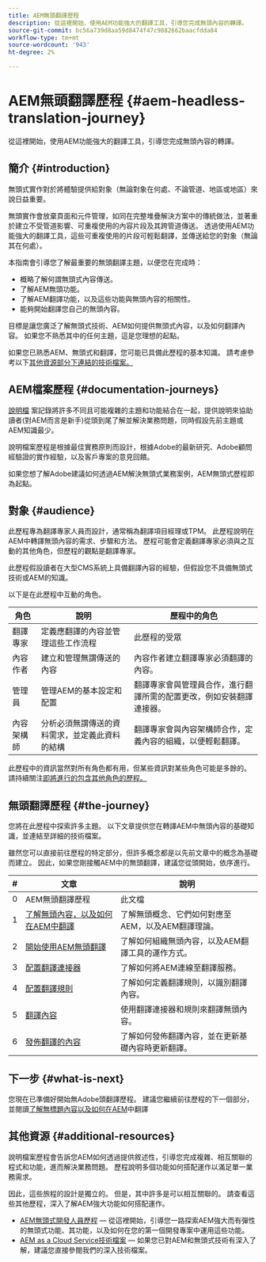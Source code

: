 ```yaml
---
title: AEM無頭翻譯歷程
description: 從這裡開始，使用AEM功能強大的翻譯工具，引導您完成無頭內容的轉譯。
source-git-commit: bc56a739d8aa59d8474f47c9882662baacfdda84
workflow-type: tm+mt
source-wordcount: '943'
ht-degree: 2%

---
```


# AEM無頭翻譯歷程 {#aem-headless-translation-journey}

從這裡開始，使用AEM功能強大的翻譯工具，引導您完成無頭內容的轉譯。

## 簡介 {#introduction}

無頭式實作對於將體驗提供給對象（無論對象在何處、不論管道、地區或地區）來說日益重要。

無頭實作會放棄頁面和元件管理，如同在完整堆疊解決方案中的傳統做法，並著重於建立不受管道影響、可重複使用的內容片段及其跨管道傳送。 透過使用AEM功能強大的翻譯工具，這些可重複使用的片段可輕鬆翻譯，並傳送給您的對象（無論其在何處）。

本指南會引導您了解最重要的無頭翻譯主題，以便您在完成時：

* 概略了解何謂無頭式內容傳送。
* 了解AEM無頭功能。
* 了解AEM翻譯功能，以及這些功能與無頭內容的相關性。
* 能夠開始翻譯您自己的無頭內容。

目標是讓您廣泛了解無頭式技術、AEM如何提供無頭式內容，以及如何翻譯內容。 如果您不熟悉其中的任何主題，這是您理想的起點。

如果您已熟悉AEM、無頭式和翻譯，您可能已具備此歷程的基本知識。 請考慮參考以下[其他資源部分下連結的技術檔案。](#additional-resources)

## AEM檔案歷程 {#documentation-journeys}

[說明檔](/help/journey-documentation/home.md) 案記錄將許多不同且可能複雜的主題和功能結合在一起，提供說明來協助讀者(對AEM而言是新手)從頭到尾了解並解決業務問題，同時假設先前主題或AEM知識最少。

說明檔案歷程是根據最佳實務原則而設計，根據Adobe的最新研究、Adobe顧問經驗證的實作經驗，以及客戶專案的意見回饋。

如果您想了解Adobe建議如何透過AEM解決無頭式業務案例，AEM無頭式歷程即為起點。

## 對象 {#audience}

此歷程專為翻譯專家人員而設計，通常稱為翻譯項目經理或TPM。 此歷程說明在AEM中轉譯無頭內容的需求、步驟和方法。 歷程可能會定義翻譯專家必須與之互動的其他角色，但歷程的觀點是翻譯專家。

此歷程假設讀者在大型CMS系統上具備翻譯內容的經驗，但假設您不具備無頭式技術或AEM的知識。

以下是在此歷程中互動的角色。

| 角色 | 說明 | 歷程中的角色 |
|---|---|---|
| 翻譯專家 | 定義應翻譯的內容並管理這些工作流程 | 此歷程的受眾 |
| 內容作者 | 建立和管理無謂傳送的內容 | 內容作者建立翻譯專家必須翻譯的內容。 |
| 管理員 | 管理AEM的基本設定和配置 | 翻譯專家會與管理員合作，進行翻譯所需的配置更改，例如安裝翻譯連接器。 |
| 內容架構師 | 分析必須無謂傳送的資料需求，並定義此資料的結構 | 翻譯專家會與內容架構師合作，定義內容的組織，以便輕鬆翻譯。 |

此歷程中的資訊當然對所有角色都有用，但某些資訊對某些角色可能是多餘的。 請持續關注[即將進行的包含其他角色的歷程。](/help/journey-documentation/home.md#journeys)

## 無頭翻譯歷程 {#the-journey}

您將在此歷程中探索許多主題。 以下文章提供您在轉譯AEM中無頭內容的基礎知識，並連結至詳細的技術檔案。

雖然您可以直接前往歷程的特定部分，但許多概念都是以先前文章中的概念為基礎而建立。 因此，如果您剛接觸AEM中的無頭翻譯，建議您從頭開始，依序進行。

| # | 文章 | 說明 |
|---|---|---|
| 0 | AEM無頭翻譯歷程 | 此文檔 |
| 1 | [了解無頭內容，以及如何在AEM中翻譯](learn-about.md) | 了解無頭概念、它們如何對應至AEM，以及AEM翻譯理論。 |
| 2 | [開始使用AEM無頭翻譯](getting-started.md) | 了解如何組織無頭內容，以及AEM翻譯工具的運作方式。 |
| 3 | [配置翻譯連接器](configure-connector.md) | 了解如何將AEM連線至翻譯服務。 |
| 4 | [配置翻譯規則](translation-rules.md) | 了解如何定義翻譯規則，以識別翻譯內容。 |
| 5 | [翻譯內容](translate-content.md) | 使用翻譯連接器和規則來翻譯無頭內容。 |
| 6 | [發佈翻譯的內容](publish-content.md) | 了解如何發佈翻譯內容，並在更新基礎內容時更新翻譯。 |

## 下一步 {#what-is-next}

您現在已準備好開始無Adobe頭翻譯歷程。 建議您繼續前往歷程的下一個部分，並閱讀[了解無標題內容以及如何在AEM](learn-about.md)中翻譯

## 其他資源 {#additional-resources}

說明檔案歷程會告訴您AEM如何透過提供敘述性，引導您完成複雜、相互關聯的程式和功能，進而解決業務問題。 歷程說明多個功能如何搭配運作以滿足單一業務需求。

因此，這些旅程的設計是獨立的。 但是，其中許多是可以相互關聯的。 請查看這些其他歷程，深入了解AEM強大功能如何搭配運作。

* [AEM無頭式開發人員歷程](/help/journey-headless/developer/overview.md)  — 從這裡開始，引導您一路探索AEM強大而有彈性的無頭式功能、其功能，以及如何在您的第一個開發專案中運用這些功能。
* [AEM as a Cloud Service技術檔案](https://experienceleague.adobe.com/docs/experience-manager-cloud-service.html)  — 如果您已對AEM和無頭式技術有深入了解，建議您直接參閱我們的深入技術檔案。
